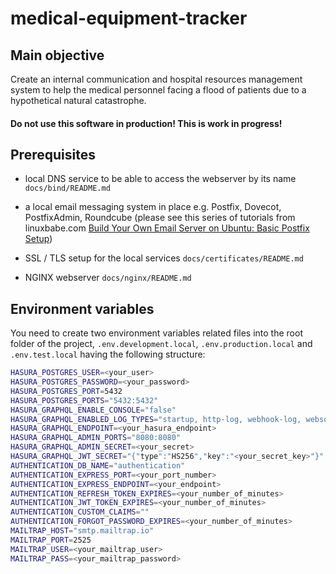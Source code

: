 # medical-equipment-tracker

## Main objective

Create an internal communication and hospital resources management system to help the medical personnel facing a flood of patients due to a hypothetical natural catastrophe.

#### Do not use this software in production! This is work in progress!

## Prerequisites

* local DNS service to be able to access the webserver by its name `docs/bind/README.md`

* a local email messaging system in place e.g. Postfix, Dovecot, PostfixAdmin, Roundcube (please see this series of tutorials from linuxbabe.com [Build Your Own Email Server on Ubuntu: Basic Postfix Setup](https://www.linuxbabe.com/mail-server/setup-basic-postfix-mail-sever-ubuntu))

* SSL / TLS setup for the local services `docs/certificates/README.md`

* NGINX webserver `docs/nginx/README.md`

## Environment variables

You need to create two environment variables related files into the root folder of the project, `.env.development.local`, `.env.production.local` and `.env.test.local` having the following structure:

```bash
HASURA_POSTGRES_USER=<your_user>
HASURA_POSTGRES_PASSWORD=<your_password>
HASURA_POSTGRES_PORT=5432
HASURA_POSTGRES_PORTS="5432:5432"
HASURA_GRAPHQL_ENABLE_CONSOLE="false"
HASURA_GRAPHQL_ENABLED_LOG_TYPES="startup, http-log, webhook-log, websocket-log, query-log"
HASURA_GRAPHQL_ENDPOINT=<your_hasura_endpoint>
HASURA_GRAPHQL_ADMIN_PORTS="8080:8080"
HASURA_GRAPHQL_ADMIN_SECRET=<your_secret>
HASURA_GRAPHQL_JWT_SECRET="{"type":"HS256","key":"<your_secret_key>"}"
AUTHENTICATION_DB_NAME="authentication"
AUTHENTICATION_EXPRESS_PORT=<your_port_number>
AUTHENTICATION_EXPRESS_ENDPOINT=<your_endpoint>
AUTHENTICATION_REFRESH_TOKEN_EXPIRES=<your_number_of_minutes>
AUTHENTICATION_JWT_TOKEN_EXPIRES=<your_number_of_minutes>
AUTHENTICATION_CUSTOM_CLAIMS=""
AUTHENTICATION_FORGOT_PASSWORD_EXPIRES=<your_number_of_minutes>
MAILTRAP_HOST="smtp.mailtrap.io"
MAILTRAP_PORT=2525
MAILTRAP_USER=<your_mailtrap_user>
MAILTRAP_PASS=<your_mailtrap_password>
```